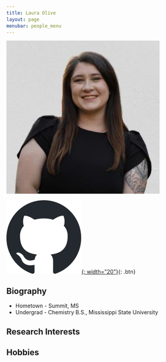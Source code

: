 ```yaml
---
title: Laura Olive 
layout: page
menubar: people_menu
---
```


![lauraolive](/img/people/lauraolive.jpg)

[![GitHub](/img/icons/github.svg){: width="20"}](https://github.com/lolive1){: .btn} &nbsp;

## Biography
- Hometown - Summit, MS
- Undergrad - Chemistry B.S., Mississippi State University

## Research Interests

## Hobbies

